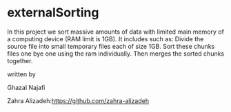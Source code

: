 # externalSorting

In this project we  sort  massive amounts of data with limited  main memory of a computing device (RAM limit is 1GB). It includes such as:
Divide the source file into small temporary files each of size 1GB.
Sort these chunks  files one bye one using the ram individually.
Then merges the sorted chunks together.

written by

Ghazal Najafi

Zahra Alizadeh:https://github.com/zahra-alizadeh
